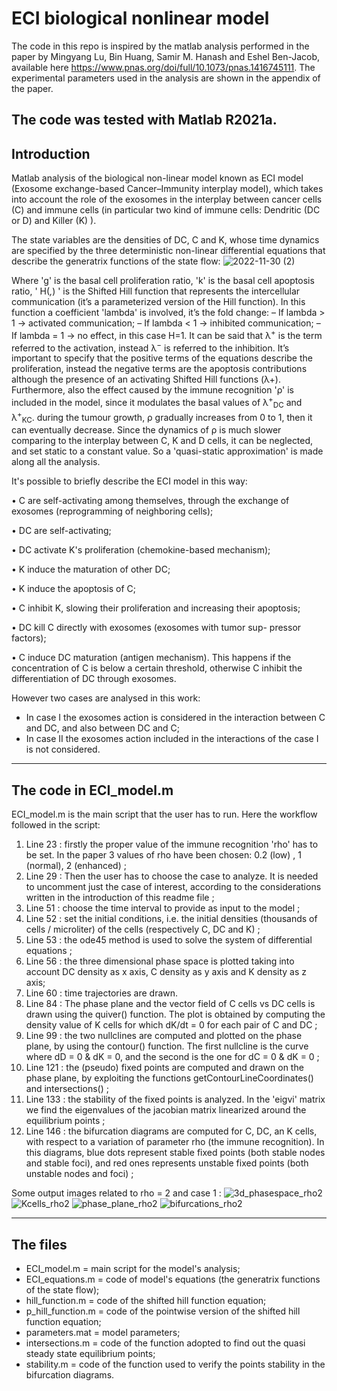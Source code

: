 # ECI biological nonlinear model

 The code in this repo is inspired by the matlab analysis performed in the paper by Mingyang Lu, Bin Huang, Samir M. Hanash and Eshel Ben-Jacob, available here https://www.pnas.org/doi/full/10.1073/pnas.1416745111. The experimental parameters used in the analysis are shown in the appendix of the paper. 

 The code was tested with Matlab R2021a.
 ------------------------------------------------------------------------------------------------------------------------------------------------------------------------
 ## Introduction

  Matlab analysis of the biological non-linear model known as ECI model (Exosome exchange-based Cancer–Immunity interplay model), which takes into account the role of the exosomes in the interplay between cancer cells (C) and immune cells (in particular two kind of immune cells: Dendritic (DC or D) and Killer (K) ).
  
  The state variables are the densities of DC, C and K, whose time dynamics are specified by the three deterministic non-linear differential equations that describe the generatrix functions of the state flow:
  ![2022-11-30 (2)](https://user-images.githubusercontent.com/48331066/204782450-202ef4ed-e0dd-4483-971d-a1a0c6187e91.png)

  Where 'g' is the basal cell proliferation ratio, 'k' is the basal cell apoptosis ratio, ' H(*,*) ' is the Shifted Hill function that represents the intercellular communication (it’s a parameterized version of the Hill function). In this function a coefficient 'lambda' is involved, it’s the fold change:
 – If lambda > 1 → activated communication;
 – If lambda < 1 → inhibited communication;
 – If lambda = 1 → no effect, in this case H=1.
 It can be said that λ<sup>+</sup> is the term referred to the activation, instead λ<sup>−</sup> is referred to the inhibition. It’s important to specify that the positive terms of the equations describe the proliferation, instead the negative terms are the apoptosis contributions although the presence of an activating Shifted Hill functions (λ+).
 Furthermore, also the effect caused by the immune recognition 'ρ' is included in the model, since it modulates the basal values of λ<sup>+</sup><sub>DC</sub> and λ<sup>+</sup><sub>KC</sub>. during the tumour growth, ρ gradually increases from 0 to 1, then it can eventually decrease. Since the dynamics of ρ is much slower comparing to the interplay between C, K and D cells, it can be neglected, and set static to a constant value. So a 'quasi-static approximation' is made along all the analysis.

 It's possible to briefly describe the ECI model in this way:

 • C are self-activating among themselves, through the exchange of exosomes (reprogramming of neighboring cells);

 • DC are self-activating;

 • DC activate K's proliferation (chemokine-based mechanism);

 • K induce the maturation of other DC;

 • K induce the apoptosis of C;

 • C inhibit K, slowing their proliferation and increasing their
   apoptosis;

 • DC kill C directly with exosomes (exosomes with tumor sup-
   pressor factors);

 • C induce DC maturation (antigen mechanism). This happens if
   the concentration of C is below a certain threshold, otherwise C inhibit the differentiation of DC through exosomes.

 However two cases are analysed in this work:

 - In case I the exosomes action is considered in the interaction between C and DC, and also between DC and C;
 - In case II the exosomes action included in the interactions of the case I is not considered.

-------------------------------------------------------------------------------------------------------------------------------------------------------------------------
## The code in ECI_model.m
ECI_model.m is the main script that the user has to run. Here the workflow followed in the script:
1. Line 23 : firstly the proper value of the immune recognition 'rho' has to be set. In the paper 3 values of rho have been chosen: 0.2 (low) , 1 (normal), 2 (enhanced) ;
2. Line 29 : Then the user has to choose the case to analyze. It is needed to uncomment just the case of interest, according to the considerations written in the       introduction of this readme file ;
3. Line 51 : choose the time interval to provide as input to the model ;
4. Line 52 : set the initial conditions, i.e. the initial densities (thousands of cells / microliter) of the cells (respectively C, DC and K) ;
5. Line 53 : the ode45 method is used to solve the system of differential equations ;
6. Line 56 : the three dimensional phase space is plotted taking into account DC density as x axis, C density as y axis and K density as z axis;
7. Line 60 : time trajectories are drawn. 
8. Line 84 : The phase plane and the vector field of C cells vs DC cells is drawn using the quiver() function. The plot is obtained by computing the density value of K cells for which dK/dt = 0 for each pair of C and DC ;
9. Line 99 : the two nullclines are computed and plotted on the phase plane, by using the contour() function. The first nullcline is the curve where dD = 0 & dK = 0, and the second is the one for dC = 0 & dK = 0  ;
10. Line 121 : the (pseudo) fixed points are computed and drawn on the phase plane, by exploiting the functions getContourLineCoordinates() and intersections() ;
11. Line 133 : the stability of the fixed points is analyzed. In the 'eigvi' matrix we find the eigenvalues of the jacobian matrix linearized around the equilibrium points ;
12. Line 146 : the bifurcation diagrams are computed for C, DC, an K cells, with respect to a variation of parameter rho (the immune recognition). In this diagrams, blue dots represent stable fixed points (both stable nodes and stable foci), and red ones represents unstable fixed points (both unstable nodes and foci) ;

Some output images related to rho = 2 and case 1 :
![3d_phasespace_rho2](https://user-images.githubusercontent.com/48331066/204828044-1e52869f-7cf5-4404-b326-2a9cad720a4a.png)
![Kcells_rho2](https://user-images.githubusercontent.com/48331066/204828119-ec373e68-9df3-43d0-bd3f-77f8e33b1058.png)
![phase_plane_rho2](https://user-images.githubusercontent.com/48331066/204828194-91f560ed-1cb1-4bca-b48b-82a55dedcfae.png)
![bifurcations_rho2](https://user-images.githubusercontent.com/48331066/204828221-d0d5f8e9-c078-40d5-96ca-62adf7b4bdea.png)



-------------------------------------------------------------------------------------------------------------------------------------------------------------------------

## The files
- ECI_model.m = main script for the model's analysis;
- ECI_equations.m = code of model's equations (the generatrix functions of the state flow);
- hill_function.m = code of the shifted hill function equation;
- p_hill_function.m = code of the pointwise version of the shifted hill function equation;
- parameters.mat = model parameters;
- intersections.m = code of the function adopted to find out the quasi steady state equilibrium points;
- stability.m = code of the function used to verify the points stability in the bifurcation diagrams.
